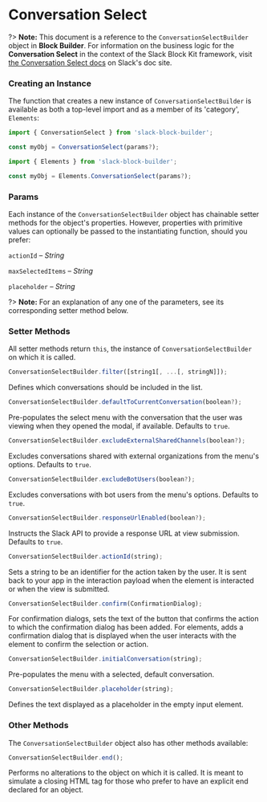 # Conversation Select

?> **Note:** This document is a reference to the `ConversationSelectBuilder` object in **Block Builder**. For information on the business logic for the **Conversation Select** in the context of the Slack Block Kit framework, visit [the Conversation Select docs](https:&#x2F;&#x2F;api.slack.com&#x2F;reference&#x2F;block-kit&#x2F;block-elements#conversation_select) on Slack's doc site.

### Creating an Instance 

The function that creates a new instance of `ConversationSelectBuilder` is available as both a top-level import and as a member of its 'category', `Elements`:

```javascript
import { ConversationSelect } from 'slack-block-builder';

const myObj = ConversationSelect(params?);

```

```javascript
import { Elements } from 'slack-block-builder';

const myObj = Elements.ConversationSelect(params?);
```

### Params

Each instance of the `ConversationSelectBuilder` object has chainable setter methods for the object's properties. However, properties with primitive values can optionally be passed to the instantiating function, should you prefer:

`actionId` – *String*

`maxSelectedItems` – *String*

`placeholder` – *String*


?> **Note:** For an explanation of any one of the parameters, see its corresponding setter method below.

### Setter Methods

All setter methods return `this`, the instance of `ConversationSelectBuilder` on which it is called.

```javascript
ConversationSelectBuilder.filter([string1[, ...[, stringN]]);
```

Defines which conversations should be included in the list. 
```javascript
ConversationSelectBuilder.defaultToCurrentConversation(boolean?);
```

Pre-populates the select menu with the conversation that the user was viewing when they opened the modal, if available. Defaults to `true`.
```javascript
ConversationSelectBuilder.excludeExternalSharedChannels(boolean?);
```

Excludes conversations shared with external organizations from the menu's options. Defaults to `true`.
```javascript
ConversationSelectBuilder.excludeBotUsers(boolean?);
```

Excludes conversations with bot users from the menu's options. Defaults to `true`.
```javascript
ConversationSelectBuilder.responseUrlEnabled(boolean?);
```

Instructs the Slack API to provide a response URL at view submission. Defaults to `true`.
```javascript
ConversationSelectBuilder.actionId(string);
```

Sets a string to be an identifier for the action taken by the user. It is sent back to your app in the interaction payload when the element is interacted or when the view is submitted. 
```javascript
ConversationSelectBuilder.confirm(ConfirmationDialog);
```

For confirmation dialogs, sets the text of the button that confirms the action to which the confirmation dialog has been added. For elements, adds a confirmation dialog that is displayed when the user interacts with the element to confirm the selection or action. 
```javascript
ConversationSelectBuilder.initialConversation(string);
```

Pre-populates the menu with a selected, default conversation. 
```javascript
ConversationSelectBuilder.placeholder(string);
```

Defines the text displayed as a placeholder in the empty input element. 

### Other Methods

The `ConversationSelectBuilder` object also has other methods available:

```javascript
ConversationSelectBuilder.end();
```

Performs no alterations to the object on which it is called. It is meant to simulate a closing HTML tag for those who prefer to have an explicit end declared for an object. 
